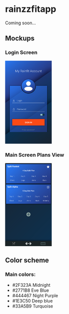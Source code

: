 # rainzzfitapp
Coming soon...

## Mockups

### Login Screen
<img src="mockups/Login.jpg" width="30%">

### Main Screen Plans View
<img src="mockups/MainScreenSplit.jpg" width="30%">


## Color scheme

### Main colors:

- #2F323A Midnight
- #2771B8 Eve Blue
- #444467 Night Purple
- #1E3C50 Deep blue 
- #33A5B9 Turquoise